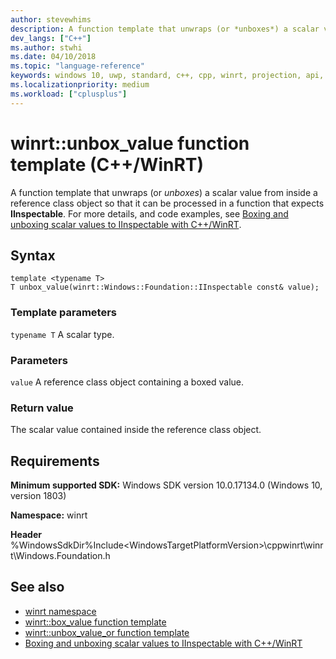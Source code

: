 ```yaml
---
author: stevewhims
description: A function template that unwraps (or *unboxes*) a scalar value from inside a reference class object so that it can be processed in a function that expects **IInspectable**.
dev_langs: ["C++"]
ms.author: stwhi
ms.date: 04/10/2018
ms.topic: "language-reference"
keywords: windows 10, uwp, standard, c++, cpp, winrt, projection, api, reference, box, boxing, unbox, unboxing
ms.localizationpriority: medium
ms.workload: ["cplusplus"]
---
```


# winrt::unbox_value function template (C++/WinRT)

A function template that unwraps (or *unboxes*) a scalar value from inside a reference class object so that it can be processed in a function that expects **IInspectable**. For more details, and code examples, see [Boxing and unboxing scalar values to IInspectable with C++/WinRT](/windows/uwp/cpp-and-winrt-apis/boxing).

## Syntax
```cppwinrt
template <typename T>
T unbox_value(winrt::Windows::Foundation::IInspectable const& value);
```

### Template parameters
`typename T`
A scalar type.

### Parameters
`value`
A reference class object containing a boxed value.

### Return value 
The scalar value contained inside the reference class object.

## Requirements
**Minimum supported SDK:** Windows SDK version 10.0.17134.0 (Windows 10, version 1803)

**Namespace:** winrt

**Header** %WindowsSdkDir%Include\<WindowsTargetPlatformVersion>\cppwinrt\winrt\Windows.Foundation.h

## See also 
* [winrt namespace](winrt.md)
* [winrt::box_value function template](box-value.md)
* [winrt::unbox_value_or function template](unbox-value-or.md)
* [Boxing and unboxing scalar values to IInspectable with C++/WinRT](/windows/uwp/cpp-and-winrt-apis/boxing)
